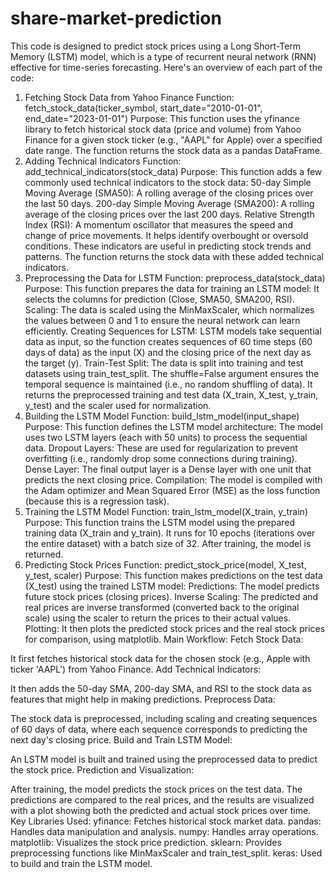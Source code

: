 # share-market-prediction

This code is designed to predict stock prices using a Long Short-Term Memory (LSTM) model, which is a type of recurrent neural network (RNN) effective for time-series forecasting. Here's an overview of each part of the code:

1. Fetching Stock Data from Yahoo Finance
Function: fetch_stock_data(ticker_symbol, start_date="2010-01-01", end_date="2023-01-01")
Purpose: This function uses the yfinance library to fetch historical stock data (price and volume) from Yahoo Finance for a given stock ticker (e.g., "AAPL" for Apple) over a specified date range. The function returns the stock data as a pandas DataFrame.
2. Adding Technical Indicators
Function: add_technical_indicators(stock_data)
Purpose: This function adds a few commonly used technical indicators to the stock data:
50-day Simple Moving Average (SMA50): A rolling average of the closing prices over the last 50 days.
200-day Simple Moving Average (SMA200): A rolling average of the closing prices over the last 200 days.
Relative Strength Index (RSI): A momentum oscillator that measures the speed and change of price movements. It helps identify overbought or oversold conditions.
These indicators are useful in predicting stock trends and patterns.
The function returns the stock data with these added technical indicators.
3. Preprocessing the Data for LSTM
Function: preprocess_data(stock_data)
Purpose: This function prepares the data for training an LSTM model:
It selects the columns for prediction (Close, SMA50, SMA200, RSI).
Scaling: The data is scaled using the MinMaxScaler, which normalizes the values between 0 and 1 to ensure the neural network can learn efficiently.
Creating Sequences for LSTM: LSTM models take sequential data as input, so the function creates sequences of 60 time steps (60 days of data) as the input (X) and the closing price of the next day as the target (y).
Train-Test Split: The data is split into training and test datasets using train_test_split. The shuffle=False argument ensures the temporal sequence is maintained (i.e., no random shuffling of data).
It returns the preprocessed training and test data (X_train, X_test, y_train, y_test) and the scaler used for normalization.
4. Building the LSTM Model
Function: build_lstm_model(input_shape)
Purpose: This function defines the LSTM model architecture:
The model uses two LSTM layers (each with 50 units) to process the sequential data.
Dropout Layers: These are used for regularization to prevent overfitting (i.e., randomly drop some connections during training).
Dense Layer: The final output layer is a Dense layer with one unit that predicts the next closing price.
Compilation: The model is compiled with the Adam optimizer and Mean Squared Error (MSE) as the loss function (because this is a regression task).
5. Training the LSTM Model
Function: train_lstm_model(X_train, y_train)
Purpose: This function trains the LSTM model using the prepared training data (X_train and y_train). It runs for 10 epochs (iterations over the entire dataset) with a batch size of 32. After training, the model is returned.
6. Predicting Stock Prices
Function: predict_stock_price(model, X_test, y_test, scaler)
Purpose: This function makes predictions on the test data (X_test) using the trained LSTM model:
Predictions: The model predicts future stock prices (closing prices).
Inverse Scaling: The predicted and real prices are inverse transformed (converted back to the original scale) using the scaler to return the prices to their actual values.
Plotting: It then plots the predicted stock prices and the real stock prices for comparison, using matplotlib.
Main Workflow:
Fetch Stock Data:

It first fetches historical stock data for the chosen stock (e.g., Apple with ticker 'AAPL') from Yahoo Finance.
Add Technical Indicators:

It then adds the 50-day SMA, 200-day SMA, and RSI to the stock data as features that might help in making predictions.
Preprocess Data:

The stock data is preprocessed, including scaling and creating sequences of 60 days of data, where each sequence corresponds to predicting the next day's closing price.
Build and Train LSTM Model:

An LSTM model is built and trained using the preprocessed data to predict the stock price.
Prediction and Visualization:

After training, the model predicts the stock prices on the test data. The predictions are compared to the real prices, and the results are visualized with a plot showing both the predicted and actual stock prices over time.
Key Libraries Used:
yfinance: Fetches historical stock market data.
pandas: Handles data manipulation and analysis.
numpy: Handles array operations.
matplotlib: Visualizes the stock price prediction.
sklearn: Provides preprocessing functions like MinMaxScaler and train_test_split.
keras: Used to build and train the LSTM model.
